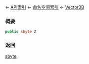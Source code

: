 ← [API索引](Api-Index) ← [命名空间索引](Namespace-Index) ← [Vector3B](VRageMath.Vector3B)

### 概要

```csharp
public sbyte Z
```

### 返回

[sbyte](https://docs.microsoft.com/en-us/dotnet/api/System.SByte?view=netframework-4.6)

